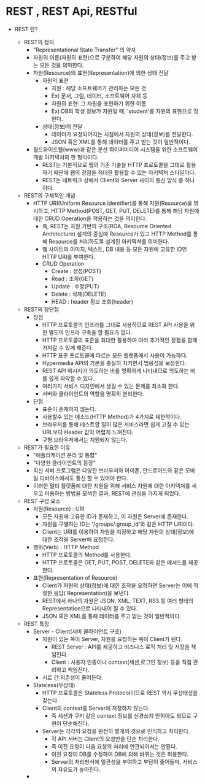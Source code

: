 # REST , REST Api, RESTful

* REST 란?

  - REST의 정의
    - "Representational State Transfer" 의 약자
    - 자원의 이름(자원의 표현)으로 구분하여 해당 자원의 상태(정보)를 주고 받는 모든 것을 의마한다.
    - 자원(Resource)의 표현(Representation)에 의한 상태 전달
      - 자원의 표현
        - 자원 : 해당 소프트웨어가 관리하는 모든 것 
        - Ex) 문서, 그림, 데이터, 소프트웨어 자체 등
        - 자원의 표현: 그 자원을 표현하기 위한 이름
        - Ex) DB의 학생 정보가 자원일 때,  'student'를 자원의 표현으로 정한다.
      - 상태(정보)의 전달
        - 데이터가 요청되어지는 시점에서 자원의 상태(정보)를 전달한다.
        -  JSON 혹은 XML를 통해 데이터를 주고 받는 것이 일반적이다.
    - 월드와이드웹(www)과 같은 분산 하이퍼미디어 시스템을 위한 소프트웨어 개발 아키텍처의 한 형식이다.
      - REST는 기본적으로 웹의 기존 기술을 HTTP 프로토콜을 그대로 활용하기 때문에 웹의 장점을 최대한 활용할 수 있는 아키텍처 스타일이다.
      - REST는 네트워크 상에서 Client와 Server 사이의 통신 방식 중 하나이다.
  - REST의 구체적인 개념
    - HTTP URI(Uniform Resource Identifier)를 통해 자원(Resource)을 명시하고, HTTP Method(POST, GET, PUT, DELETE)를 통해 해당 자원에 대한 CRUD Operation을 적용하는 것을 의미한다.
      - 즉, REST는 자원 기반의 구조(ROA, Resource Oriented Architecture) 설계의 중심에 Resource가 있고 HTTP Method를 통해 Resource를 처리하도록 설계된 아키텍쳐를 의미한다.
      - 웹 사이트의 이미지, 텍스트, DB 내용 등 모든 자원에 고유한 ID인 HTTP URI를 부여한다.
      - CRUD Operation
        - Create :  생성(POST)
        - Read : 조회(GET)
        - Update : 수정(PUT)
        - Delete : 삭제(DELETE)
        - HEAD : header 정보 조회(header)
  - REST의 장단점
    - 장점
      - HTTP 프로토콜의 인프라를 그대로 사용하므로 REST API 사용을 위한 별도의 인프라 구축을 할 필요가 없다.
      - HTTP 프로토콜의 표준을 최대한 활용하여 여러 추가적인 장점을 함께 가져갈 수 있게 해준다.
      - HTTP 표준 프로토콜에 따르는 모든 플랫폼에서 사용이 가능하다.
      - Hypermedia API의 기본을 충실히 지키면서 범용성을 보장한다.
      - REST API 메시지가 의도하는 바를 명확하게 나타내므로 의도하는 바를 쉽게 파악할 수 있다.
      - 여러가지 서비스 디자인에서 생길 수 있는 문제를 최소화 한다.
      - 서버와 클라이언트의 역할을 명확히 분리한다.
    - 단점
      - 표준이 존재하지 않는다.
      - 사용할수 있는 메소드(HTTP Method)가 4가지로 제한적이다.
      - 브라우저를 통해 테스트할 일이 많은 서비스라면 쉽게 고칠 수 있는 URL보다 Header 값이 어렵게 느껴진다.
      - 구형 브라우저에서는 지원되지 않는다.
  - REST가 필요한 이유
    - "애플리케이션 분리 및 통합"
    - "다양한 클라이언트의 등장"
    - 최신 서버 프로그램은 다양한 브라우저와 아이폰, 안드로이드와 같은 모바일 디바이스에서도 통신 할 수 있어야 한다.
    - 이러한 멀티 플랫폼에 대한 지원을 위해 서비스 자원에 대한 아키텍처를 세우고 이용하는 방법을 모색한 결과, REST에 관심을 가지게 되었다.
  - REST 구성 요소
    - 자원(Resource) : URI
      - 모든 자원에 고유한 ID가 존재하고, 이 자원은 Server에 존재한다.
      - 자원을 구별하는 ID는 '/groups/:group_id'와 같은 HTTP URI이다.
      - Client는 URI를 이용하여 자원을 지정하고 해당 자원의 상태(정보)에 대한 조작을 Server에 요청한다.
    - 행위(Verb) : HTTP Method
      - HTTP 프로토콜의 Method를 사용한다.
      - HTTP 프로토콜은 GET, PUT, POST, DELETE와 같은 메서드를 제공한다.
    - 표현(Representation of Resource)
      - Client가 자원의 상태(정보)에 대한 조작을 요청하면 Server는 이에 적절한 응답( Representation)을 보낸다.
      - REST에서 하나의 자원은 JSON, XML, TEXT, RSS 등 여러 형태의 Representation으로 나타내어 질 수 있다.
      - JSON 혹은 XML를 통해 데이터를 주고 받는 것이 일반적이다.
  - REST 특징
    - Server - Client(서버 클라이언트 구조)
      - 자원이 있는 쪽이 Server, 자원을 요청하는 쪽이 Client가 된다.
        - REST Server : API를 제공하고 비즈니스 로직 처리 및 저장을 책임진다.
        - Client : 사용자 인증이나 context(세션,로그인 정보) 등을 직접 관리하고 책임진다.
      - 서로 간 의존성이 줄어든다.
    - Stateless(무상태)
      - HTTP 프로토콜은 Stateless Protocol이므로 REST 역시 무상태성을 갖는다.
      - Client의 context를 Server에 저장하지 않는다.
        - 즉 세션과 쿠키 같은 context 정보를 신경쓰지 안히아도 되므로 구현이 단순해진다.
      - Server는 각각의 요청을 완전히 별개의 것으로 인식하고 처리한다.
        - 각 API 서버는 Client의 요청만을 단순 처리한다.
        - 즉 이전 요청이 다음 요청의 처리에 연관되어서는 안된다.
        - 이전 요청이 DB를 수정하여  DB에 의해 바뀌는 것은 허용한다.
        - Server의 처리방식에 일관성을 부여하고 부담이 줄어들며, 서비스의 자유도가 높아진다.
    - 

  